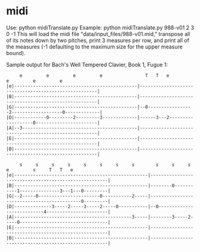 # midi

Use:  python midiTranslate.py <midi filename> <transpose> <measuresPerRow> <startMeasure> <endMeasure>
Example: python midiTranslate.py 988-v01 2 3 0 -1
This will load the midi file "data/input_files/988-v01.mid," transpose all of its notes down by two pitches, print 3 measures per row, and print all of the measures (-1 defaulting to the maximum size for the upper measure bound).


Sample output for Bach's Well Tempered Clavier, Book 1, Fugue 1:
```
     e         e         e         e                T   T   e         e         e         e               
|e|----------------------------------------------|------------------------------------------------------|
|B|----------------------------------------------|------------------------------------------------------|
|G|----------------------------------------------|--0-----------------2-------------------0-------------|
|D|------------0---------2---------3-------------|------3---2-------------------0-----------------------|
|A|--3-------------------------------------------|------------------------------------------------------|
|E|----------------------------------------------|------------------------------------------------------|
|B|----------------------------------------------|------------------------------------------------------|

     s     s     s     s     s     s     s     s        s     s     s     e         s     T   T   e         
|e|--------------------------------------------------|------------------------------------------------------|
|B|--------------------------------------------------|--------0-----------1---------------3---1---0---------|
|G|--2-----0-----------------------0-----------2-----|--------------------------------------------0---------|
|D|--------------3-----2-----3-----2-----0-----------|--0---------------------------4-----------------------|
|A|--------------------------------------------3-----|--------3-----2-----0---------------------------------|
|E|--------------------------------------------------|------------------------------------------------------|
|B|--------------------------------------------------|------------------------------------------------------|
```
